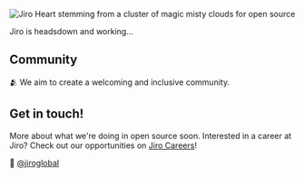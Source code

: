 ![Jiro Heart stemming from a cluster of magic misty clouds for open source](https://githubcontent.s3.us-east-1.amazonaws.com/jiro_heart_and_cloud.svg?response-content-disposition=inline&X-Amz-Security-Token=IQoJb3JpZ2luX2VjEL3%2F%2F%2F%2F%2F%2F%2F%2F%2F%2FwEaDGV1LWNlbnRyYWwtMSJHMEUCIQCj6PBoAz3ej7q0nrhDhXHlQIeMc4LrLFQQf%2FhFeLQDLgIgOvnIsg%2FaB85tIwYgTqB4g%2BbD7FnyzAtm1agsrQJw5pkq5AIIFhACGgw3MTEzMDE0Nzg1NzAiDAXEiv1n18IRDFB3%2FSrBAjcV2tz0wEnC%2FMF49%2F%2Fzf%2BvPnc0GyhHjZEcH5gXfLtk9tp7kIhNHgWLGaVmeG8mDXIi8VLPmVCVex7nu5DQoNXzONpMv2SzM70vWzSlSqC6ySaL3dt9a%2FIkhdrubI4SgB7dr6O7t4yW2LjlHFU0zWyIRM%2FHFfijvQ394V%2BUwXs9W%2B9m17c1EYP7uELF1GCVAq21zhJ7y%2BUCAr%2FfiCOIisfAXFmywX%2FJho125bsC3BScRzXZMK%2B3a9C%2BSBxhUym6kLSNa6TN%2F93p4mcRqlWVArwOUvNRmnynG4L69y9tzi7PNb7g9AebxG2m3OuXMAgdBmoI7VYPi5UwQnHmX60OgUCYvccDJPsu75sgf9XEr%2FXYth016TdpQi7fx3h2UnogVwyQ2k%2FZ4%2BOpbsHA05%2BN9bhStA%2FuHeVQFih0xhsY1ZJziwDDf86akBjqzAs1DTrTJRdguxknVY%2F058Lx%2FAwfC3FRHcE%2FCMEW5f3gmN%2BdtLD3wOVL776Rxtf2i6kYFPSuI3QHaQkYA71CqDaGJoozVwvorDE46uRrQSi082A7mbRMklUp7ziD5kAOkNy0Ra6Gj2v6stQamNxdmWig90faIBJAuwASN1F%2BPjd9CoPiAr80rPpYbqHdediUowAonoZicn2XkMZBiMm7ZySnHKmFU0G1rKvcp2qWrSFifP0ssNajXiPIkuTgHx1SAsKoegAFzGOtta%2B2E4RX5HaxoUC0Ov172%2BDZYwV0Zp%2B92ODwxjnk7zYBlPzsyJDB1340ZQu8nGxwbVB3LXAUTWXMhzSdj%2Fw2ohFCCbSbK5ctpf4ngNVnaGW2nm8IgR9j1e9sWaCLzXEyYygSxoEZq5FYrwJo%3D&X-Amz-Algorithm=AWS4-HMAC-SHA256&X-Amz-Date=20230614T141949Z&X-Amz-SignedHeaders=host&X-Amz-Expires=43200&X-Amz-Credential=ASIA2LHG7HCVKN56EOHU%2F20230614%2Fus-east-1%2Fs3%2Faws4_request&X-Amz-Signature=527344a2b83ae42d33de9fb4907973680a1c26c8dd261b1f419ef1e70ffc927c) 

Jiro is headsdown and working...

## Community

🫂 We aim to create a welcoming and inclusive community.

## Get in touch!

More about what we're doing in open source soon.
Interested in a career at Jiro? Check out our opportunities on [Jiro Careers](https://careers.imjiro.com/)!

👋  [@jiroglobal](https://twitter.com/jiroglobal)
